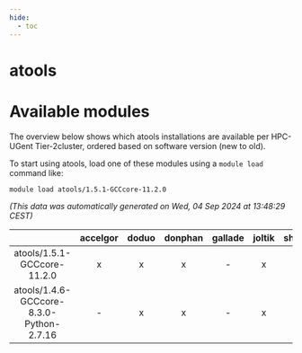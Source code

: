```yaml
---
hide:
  - toc
---
```


atools
======

# Available modules


The overview below shows which atools installations are available per HPC-UGent Tier-2cluster, ordered based on software version (new to old).

To start using atools, load one of these modules using a `module load` command like:

```shell
module load atools/1.5.1-GCCcore-11.2.0
```

*(This data was automatically generated on Wed, 04 Sep 2024 at 13:48:29 CEST)*  

| |accelgor|doduo|donphan|gallade|joltik|shinx|skitty|
| :---: | :---: | :---: | :---: | :---: | :---: | :---: | :---: |
|atools/1.5.1-GCCcore-11.2.0|x|x|x|-|x|-|x|
|atools/1.4.6-GCCcore-8.3.0-Python-2.7.16|-|x|x|-|x|-|x|
